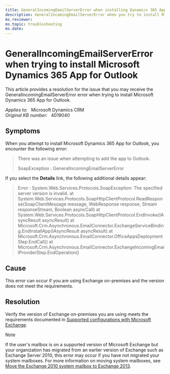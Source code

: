 ```yaml
---
title: GeneralIncomingEmailServerError when installing Dynamics 365 App for Outlook
description: GeneralIncomingEmailServerError when you try to install Microsoft Dynamics 365 App for Outlook with Exchange Server on-premises.
ms.reviewer: 
ms.topic: troubleshooting
ms.date: 
---
```

# GeneralIncomingEmailServerError when trying to install Microsoft Dynamics 365 App for Outlook

This article provides a resolution for the issue that you may receive the GeneralIncomingEmailServerError error when trying to install Microsoft Dynamics 365 App for Outlook.

_Applies to:_ &nbsp; Microsoft Dynamics CRM  
_Original KB number:_ &nbsp; 4019040

## Symptoms

When you attempt to install Microsoft Dynamics 365 App for Outlook, you encounter the following error:

> There was an issue when attempting to add the app to Outlook.
>
> SoapException : GeneralIncomingEmailServerError

If you select the **Details** link, the following additional details appear:

> Error : System.Web.Services.Protocols.SoapException: The specified server version is invalid. at System.Web.Services.Protocols.SoapHttpClientProtocol.ReadResponse(SoapClientMessage message, WebResponse response, Stream responseStream, Boolean asyncCall) at System.Web.Services.Protocols.SoapHttpClientProtocol.EndInvoke(IAsyncResult asyncResult) at Microsoft.Crm.Asynchronous.EmailConnector.ExchangeServiceBinding.EndInstallApp(IAsyncResult asyncResult) at Microsoft.Crm.Asynchronous.EmailConnector.OfficeAppsDeploymentStep.EndCall() at Microsoft.Crm.Asynchronous.EmailConnector.ExchangeIncomingEmailProviderStep.EndOperation()

## Cause

This error can occur if you are using Exchange on-premises and the version does not meet the requirements.

## Resolution

Verify the version of Exchange on-premises you are using meets the requirements documented in [Supported configurations with Microsoft Exchange](/dynamics365/outlook-app/v8/deploy-dynamics-365-app-for-outlook#supported-configurations-with-microsoft-exchange).

> [!NOTE]
> If the user's mailbox is on a supported version of Microsoft Exchange but your organization has migrated from an earlier version of Exchange such as Exchange Server 2010, this error may occur if you have not migrated your system mailboxes. For more information on moving system mailboxes, see [Move the Exchange 2010 system mailbox to Exchange 2013](/exchange/move-the-exchange-2010-system-mailbox-to-exchange-2013-exchange-2013-help).

